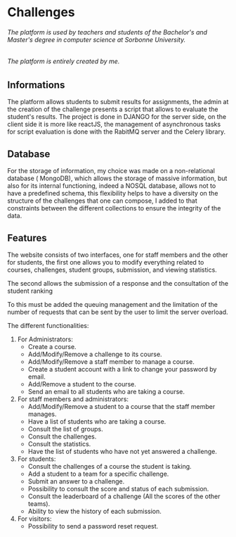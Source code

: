 # Challenges
###### The platform is used by teachers and students of the Bachelor's and Master's degree in computer science at Sorbonne University.
###### The platform is entirely created by me. 
## Informations
The platform allows students to submit results for assignments, the admin at the creation of the challenge presents a script that allows to evaluate the student's results.
The project is done in DJANGO for the server side, on the client side it is more like reactJS, the management of asynchronous tasks for script evaluation is done with the RabitMQ server and the Celery library. 

## Database
For the storage of information, my choice was made on a non-relational database ( MongoDB), which allows the storage of massive information, but also for its internal functioning, indeed a NOSQL database, allows not to have a predefined schema, this flexibility helps to have a diversity on the structure of the challenges that one can compose, I added to that constraints between the different collections to ensure the integrity of the data.



## Features
The website consists of two interfaces, one for staff members and the other for students, the first one allows you to modify everything related to courses, challenges, student groups, submission, and viewing statistics.

The second allows the submission of a response and the consultation of the student ranking

To this must be added the queuing management and the limitation of the number of requests that can be sent by the user to limit the server overload.   

	
The different functionalities:
1. For Administrators:
    - Create a course.
    - Add/Modify/Remove a challenge to its course.
    - Add/Modify/Remove a staff member to manage a course.
    - Create a student account with a link to change your password by email.
    - Add/Remove a student to the course.
    - Send an email to all students who are taking a course.
2. For staff members and administrators:
    - Add/Modify/Remove a student to a course that the staff member manages.
    - Have a list of students who are taking a course.
    - Consult the list of groups.
    - Consult the challenges.
    - Consult the statistics.
    - Have the list of students who have not yet answered a challenge.
3. For students:
    - Consult the challenges of a course the student is taking.
    - Add a student to a team for a specific challenge.
    - Submit an answer to a challenge.
    - Possibility to consult the score and status of each submission.
    - Consult the leaderboard of a challenge (All the scores of the other teams).
    - Ability to view the history of each submission.
4. For visitors:
    - Possibility to send a password reset request.
